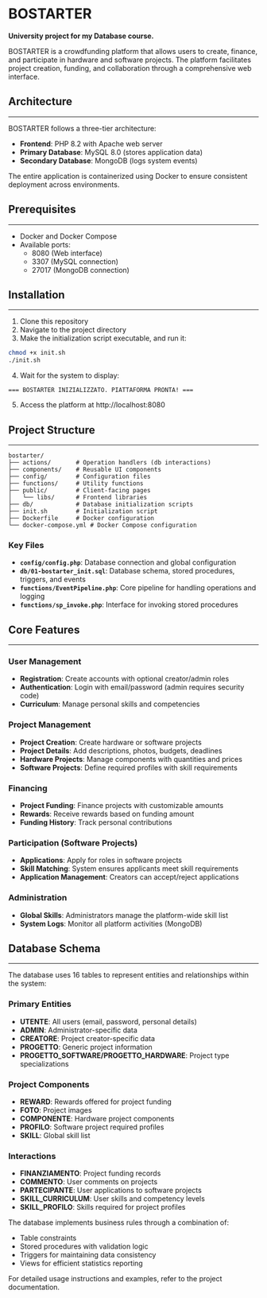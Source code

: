 # BOSTARTER

**University project for my Database course.**

BOSTARTER is a crowdfunding platform that allows users to create, finance, and participate in hardware and software projects. The platform facilitates project creation, funding, and collaboration through a comprehensive web interface.

## Architecture
---
BOSTARTER follows a three-tier architecture:

- **Frontend**: PHP 8.2 with Apache web server
- **Primary Database**: MySQL 8.0 (stores application data)
- **Secondary Database**: MongoDB (logs system events)

The entire application is containerized using Docker to ensure consistent deployment across environments.

## Prerequisites
---
- Docker and Docker Compose
- Available ports:
    - 8080 (Web interface)
    - 3307 (MySQL connection)
    - 27017 (MongoDB connection)

## Installation
---
1. Clone this repository
2. Navigate to the project directory
3. Make the initialization script executable, and run it:
```bash
chmod +x init.sh
./init.sh
```
4. Wait for the system to display:
```
=== BOSTARTER INIZIALIZZATO. PIATTAFORMA PRONTA! ===
```
5. Access the platform at http://localhost:8080

## Project Structure
---
```
bostarter/
├── actions/       # Operation handlers (db interactions)
├── components/    # Reusable UI components
├── config/        # Configuration files
├── functions/     # Utility functions
├── public/        # Client-facing pages
│   └── libs/      # Frontend libraries
├── db/            # Database initialization scripts
├── init.sh        # Initialization script
├── Dockerfile     # Docker configuration
└── docker-compose.yml # Docker Compose configuration
```
### Key Files
- **`config/config.php`**: Database connection and global configuration
- **`db/01-bostarter_init.sql`**: Database schema, stored procedures, triggers, and events
- **`functions/EventPipeline.php`**: Core pipeline for handling operations and logging
- **`functions/sp_invoke.php`**: Interface for invoking stored procedures

## Core Features
---
### User Management
- **Registration**: Create accounts with optional creator/admin roles
- **Authentication**: Login with email/password (admin requires security code)
- **Curriculum**: Manage personal skills and competencies

### Project Management
- **Project Creation**: Create hardware or software projects
- **Project Details**: Add descriptions, photos, budgets, deadlines
- **Hardware Projects**: Manage components with quantities and prices
- **Software Projects**: Define required profiles with skill requirements

### Financing
- **Project Funding**: Finance projects with customizable amounts
- **Rewards**: Receive rewards based on funding amount
- **Funding History**: Track personal contributions

### Participation (Software Projects)
- **Applications**: Apply for roles in software projects
- **Skill Matching**: System ensures applicants meet skill requirements
- **Application Management**: Creators can accept/reject applications

### Administration
- **Global Skills**: Administrators manage the platform-wide skill list
- **System Logs**: Monitor all platform activities (MongoDB)

## Database Schema
---
The database uses 16 tables to represent entities and relationships within the system:

### Primary Entities
- **UTENTE**: All users (email, password, personal details)
- **ADMIN**: Administrator-specific data
- **CREATORE**: Project creator-specific data
- **PROGETTO**: Generic project information
- **PROGETTO_SOFTWARE/PROGETTO_HARDWARE**: Project type specializations

### Project Components
- **REWARD**: Rewards offered for project funding
- **FOTO**: Project images
- **COMPONENTE**: Hardware project components
- **PROFILO**: Software project required profiles
- **SKILL**: Global skill list

### Interactions
- **FINANZIAMENTO**: Project funding records
- **COMMENTO**: User comments on projects
- **PARTECIPANTE**: User applications to software projects
- **SKILL_CURRICULUM**: User skills and competency levels
- **SKILL_PROFILO**: Skills required for project profiles

The database implements business rules through a combination of:
- Table constraints
- Stored procedures with validation logic
- Triggers for maintaining data consistency
- Views for efficient statistics reporting

For detailed usage instructions and examples, refer to the project documentation.